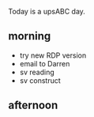 Today is a upsABC day. 

## morning 
- try new RDP version
- email to Darren
- sv reading  
- sv construct
## afternoon








